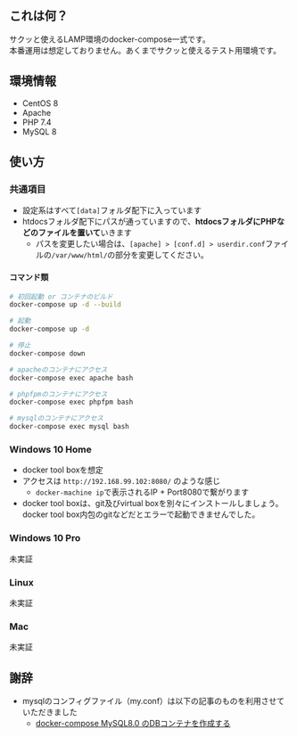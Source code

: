 ## これは何？

サクッと使えるLAMP環境のdocker-compose一式です。  
本番運用は想定しておりません。あくまでサクッと使えるテスト用環境です。


## 環境情報

- CentOS 8
- Apache
- PHP 7.4
- MySQL 8


## 使い方

### 共通項目

- 設定系はすべて`[data]`フォルダ配下に入っています
- htdocsフォルダ配下にパスが通っていますので、**htdocsフォルダにPHPなどのファイルを置いて**いきます
    - パスを変更したい場合は、`[apache] > [conf.d] > userdir.conf`ファイルの`/var/www/html/`の部分を変更してください。

#### コマンド類

```bash
# 初回起動 or コンテナのビルド
docker-compose up -d --build

# 起動
docker-compose up -d

# 停止
docker-compose down

# apacheのコンテナにアクセス
docker-compose exec apache bash

# phpfpmのコンテナにアクセス
docker-compose exec phpfpm bash

# mysqlのコンテナにアクセス
docker-compose exec mysql bash
```

### Windows 10 Home

- docker tool boxを想定
- アクセスは `http://192.168.99.102:8080/` のような感じ
    - `docker-machine ip`で表示されるIP + Port8080で繋がります
- docker tool boxは、git及びvirtual boxを別々にインストールしましょう。docker tool box内包のgitなどだとエラーで起動できませんでした。


### Windows 10 Pro

未実証


### Linux 

未実証

### Mac

未実証


## 謝辞

- mysqlのコンフィグファイル（my.conf）は以下の記事のものを利用させていただきました
    - [docker-compose MySQL8.0 のDBコンテナを作成する](https://qiita.com/ucan-lab/items/b094dbfc12ac1cbee8cb)


